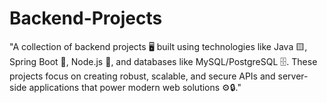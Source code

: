 # Backend-Projects
"A collection of backend projects 🖥️ built using technologies like Java 🟨, Spring Boot 🚀, Node.js 🌱, and databases like MySQL/PostgreSQL 🗄️. These projects focus on creating robust, scalable, and secure APIs and server-side applications that power modern web solutions ⚙️🔒."
